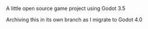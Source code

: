 A little open source game project using Godot 3.5

Archiving this in its own branch as I migrate to Godot 4.0
